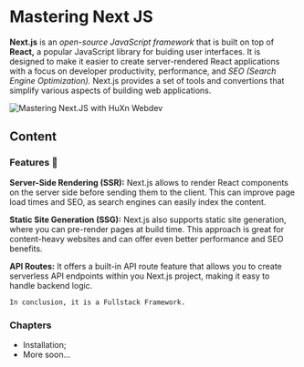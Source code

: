 # Mastering Next JS

**Next.js** is an *open-source JavaScript framework* that is built on top of **React,** a popular JavaScript library for buiding user interfaces. It is designed to make it easier to create server-rendered React applications with a focus on developer productivity, performance, and *SEO (Search Engine Optimization).* Next.js provides a set of tools and convertions that simplify various aspects of building web applications.

![Mastering Next.JS with HuXn Webdev]()

## Content

### Features 🔑

**Server-Side Rendering (SSR):** Next.js allows to render React components on the server side before sending them to the client. This can improve page load times and SEO, as search engines can easily index the content.

**Static Site Generation (SSG):** Next.js also supports static site generation, where you can pre-render pages at build time. This approach is great for content-heavy websites and can offer even better performance and SEO benefits.

**API Routes:** It offers a built-in API route feature that allows you to create serverless API endpoints within you Next.js project, making it easy to handle backend logic.

`In conclusion, it is a Fullstack Framework.`

### Chapters

- Installation;
- More soon...